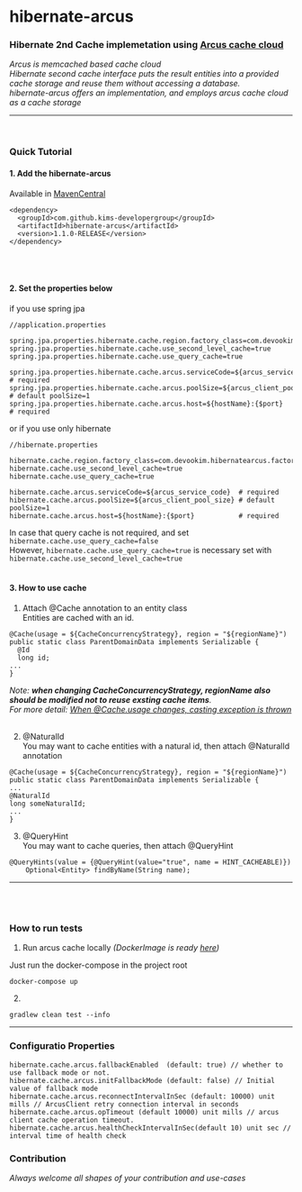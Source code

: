 # hibernate-arcus

### Hibernate 2nd Cache implemetation using [Arcus cache cloud](https://github.com/naver/arcus) <br>
_Arcus is memcached based cache cloud_ <br>
_Hibernate second cache interface puts the result entities into a provided cache storage and reuse them without accessing a database. 
<br>hibernate-arcus offers an implementation, and employs arcus cache cloud as a cache storage_

---
<br>

### Quick Tutorial

#### 1. Add the hibernate-arcus
Available in [MavenCentral](https://search.maven.org/artifact/com.github.kims-developergroup/hibernate-arcus/1.1.0-RELEASE/jar)
```
<dependency>
  <groupId>com.github.kims-developergroup</groupId>
  <artifactId>hibernate-arcus</artifactId>
  <version>1.1.0-RELEASE</version>
</dependency>
```
<br>
<br>

#### 2. Set the properties below

if you use spring jpa
```
//application.properties

spring.jpa.properties.hibernate.cache.region.factory_class=com.devookim.hibernatearcus.factory.HibernateArcusRegionFactory
spring.jpa.properties.hibernate.cache.use_second_level_cache=true
spring.jpa.properties.hibernate.cache.use_query_cache=true

spring.jpa.properties.hibernate.cache.arcus.serviceCode=${arcus_service_code}  # required
spring.jpa.properties.hibernate.cache.arcus.poolSize=${arcus_client_pool_size} # default poolSize=1
spring.jpa.properties.hibernate.cache.arcus.host=${hostName}:{$port}           # required
```

or if you use only hibernate
```
//hibernate.properties

hibernate.cache.region.factory_class=com.devookim.hibernatearcus.factory.HibernateArcusRegionFactory
hibernate.cache.use_second_level_cache=true
hibernate.cache.use_query_cache=true

hibernate.cache.arcus.serviceCode=${arcus_service_code}  # required
hibernate.cache.arcus.poolSize=${arcus_client_pool_size} # default poolSize=1
hibernate.cache.arcus.host=${hostName}:{$port}           # required
```
In case that query cache is not required, and set `hibernate.cache.use_query_cache=false` <br>
However, `hibernate.cache.use_query_cache=true` is necessary set with `hibernate.cache.use_second_level_cache=true`
<br><br>

#### 3. How to use cache
1. Attach @Cache annotation to an entity class <br>
Entities are cached with an id. 
```
@Cache(usage = ${CacheConcurrencyStrategy}, region = "${regionName}")
public static class ParentDomainData implements Serializable {
  @Id
  long id;
...
}
```
_Note: **when changing CacheConcurrencyStrategy, regionName also should be modified not to reuse exsting cache items**.<br>
For more detail: [When @Cache.usage changes, casting exception is thrown](https://github.com/Kims-DeveloperGroup/hibernate-arcus/issues/1)_
<br><br>

2. @NaturalId <br>
You may want to cache entities with a natural id, then attach @NaturalId annotation
```
@Cache(usage = ${CacheConcurrencyStrategy}, region = "${regionName}")
public static class ParentDomainData implements Serializable {
...
@NaturalId
long someNaturalId;
...
}
```

3. @QueryHint <br>
You may want to cache queries, then attach @QueryHint
```
@QueryHints(value = {@QueryHint(value="true", name = HINT_CACHEABLE)})
    Optional<Entity> findByName(String name);
```
----
<br><br>

### How to run tests
1. Run arcus cache locally _(DockerImage is ready [here](https://hub.docker.com/repository/docker/devookim/arcus-memcached))_ <br>

Just run the docker-compose in the project root
```
docker-compose up
```
 2.
```
gradlew clean test --info
```
---

### Configuratio Properties
```
hibernate.cache.arcus.fallbackEnabled  (default: true) // whether to use fallback mode or not.
hibernate.cache.arcus.initFallbackMode (default: false) // Initial value of fallback mode
hibernate.cache.arcus.reconnectIntervalInSec (default: 10000) unit mills // ArcusClient retry connection interval in seconds
hibernate.cache.arcus.opTimeout (default 10000) unit mills // arcus client cache operation timeout.
hibernate.cache.arcus.healthCheckIntervalInSec(default 10) unit sec // interval time of health check
```

### Contribution
_Always welcome all shapes of your contribution and use-cases_
